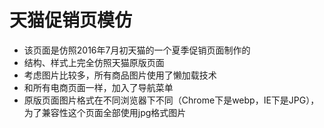 # 天猫促销页模仿
* 该页面是仿照2016年7月初天猫的一个夏季促销页面制作的
* 结构、样式上完全仿照天猫原版页面
* 考虑图片比较多，所有商品图片使用了懒加载技术
* 和所有电商页面一样，加入了导航菜单
* 原版页面图片格式在不同浏览器下不同（Chrome下是webp，IE下是JPG），为了兼容性这个页面全部使用jpg格式图片

